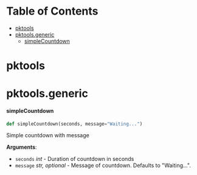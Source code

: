 # Table of Contents

* [pktools](#pktools)
* [pktools.generic](#pktools.generic)
  * [simpleCountdown](#pktools.generic.simpleCountdown)

<a id="pktools"></a>

# pktools

<a id="pktools.generic"></a>

# pktools.generic

<a id="pktools.generic.simpleCountdown"></a>

#### simpleCountdown

```python
def simpleCountdown(seconds, message="Waiting...")
```

Simple countdown with message

**Arguments**:

- `seconds` _int_ - Duration of countdown in seconds
- `message` _str, optional_ - Message of countdown. Defaults to "Waiting...".

